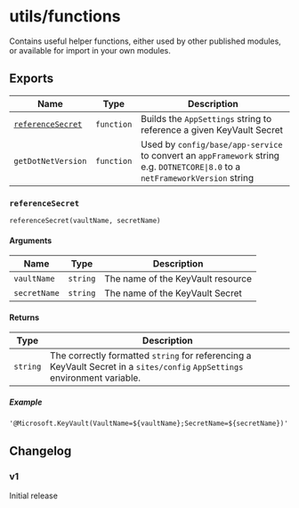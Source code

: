 # utils/functions

Contains useful helper functions, either used by other published modules, or available for import in your own modules.

## Exports

Name | Type | Description
-|-|-
[`referenceSecret`](#referencesecret) | `function` | Builds the `AppSettings` string to reference a given KeyVault Secret
`getDotNetVersion` | `function` | Used by `config/base/app-service` to convert an `appFramework` string e.g. `DOTNETCORE\|8.0` to a `netFrameworkVersion` string

### `referenceSecret`

```bicep
referenceSecret(vaultName, secretName)
```

#### Arguments
Name | Type | Description
-|-|-
`vaultName` | `string` | The name of the KeyVault resource
`secretName` | `string` | The name of the KeyVault Secret

#### Returns
Type | Description
-|-
`string` | The correctly formatted `string` for referencing a KeyVault Secret in a `sites/config` `AppSettings` environment variable.

##### Example

```bicep
'@Microsoft.KeyVault(VaultName=${vaultName};SecretName=${secretName})'
```

## Changelog

### v1

Initial release

